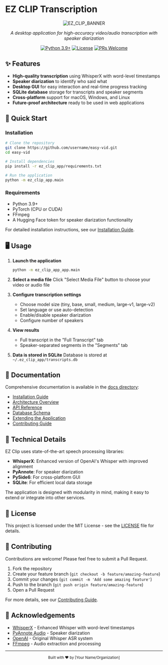 # EZ CLIP Transcription

<div align="center">

![EZ_CLIP_BANNER](https://github.com/user-attachments/assets/daf01864-0aae-4749-b14e-dafeaaa0bf77)

*A desktop application for high-accuracy video/audio transcription with speaker diarization*

[![Python 3.9+](https://img.shields.io/badge/python-3.9+-blue.svg)](https://www.python.org/downloads/)
[![License](https://img.shields.io/github/license/kingbootoshi/ez-clip)](https://github.com/kingbootoshi/ez-clip/blob/main/LICENSE)
[![PRs Welcome](https://img.shields.io/badge/PRs-welcome-brightgreen.svg)](https://github.com/kingbootoshi/ez-clip/pulls)

</div>

## ✨ Features

- **High-quality transcription** using WhisperX with word-level timestamps
- **Speaker diarization** to identify who said what
- **Desktop GUI** for easy interaction and real-time progress tracking
- **SQLite database** storage for transcripts and speaker segments
- **Cross-platform** support for macOS, Windows, and Linux
- **Future-proof architecture** ready to be used in web applications

## 🚀 Quick Start

### Installation

```bash
# Clone the repository
git clone https://github.com/username/easy-vid.git
cd easy-vid

# Install dependencies
pip install -r ez_clip_app/requirements.txt

# Run the application
python -m ez_clip_app.main
```

### Requirements

- Python 3.9+
- PyTorch (CPU or CUDA)
- FFmpeg
- A Hugging Face token for speaker diarization functionality

For detailed installation instructions, see our [Installation Guide](docs/installation.md).

## 🖥️ Usage

1. **Launch the application**
   ```bash
   python -m ez_clip_app_app.main
   ```

2. **Select a media file**
   Click "Select Media File" button to choose your video or audio file

3. **Configure transcription settings**
   - Choose model size (tiny, base, small, medium, large-v1, large-v2)
   - Set language or use auto-detection
   - Enable/disable speaker diarization
   - Configure number of speakers

4. **View results**
   - Full transcript in the "Full Transcript" tab
   - Speaker-separated segments in the "Segments" tab

5. **Data is stored in SQLite**
   Database is stored at `~/.ez_clip_app/transcripts.db`

## 📖 Documentation

Comprehensive documentation is available in the [docs directory](docs/):

- [Installation Guide](docs/installation.md)
- [Architecture Overview](docs/architecture.md)
- [API Reference](docs/api.md)
- [Database Schema](docs/database.md)
- [Extending the Application](docs/extending.md)
- [Contributing Guide](docs/contributing.md)

## 🧪 Technical Details

EZ Clip uses state-of-the-art speech processing libraries:

- **WhisperX**: Enhanced version of OpenAI's Whisper with improved alignment
- **PyAnnote**: For speaker diarization
- **PySide6**: For cross-platform GUI
- **SQLite**: For efficient local data storage

The application is designed with modularity in mind, making it easy to extend or integrate into other services.

## 📜 License

This project is licensed under the MIT License - see the [LICENSE](LICENSE) file for details.

## 🤝 Contributing

Contributions are welcome! Please feel free to submit a Pull Request.

1. Fork the repository
2. Create your feature branch (`git checkout -b feature/amazing-feature`)
3. Commit your changes (`git commit -m 'Add some amazing feature'`)
4. Push to the branch (`git push origin feature/amazing-feature`)
5. Open a Pull Request

For more details, see our [Contributing Guide](docs/contributing.md).

## 🙏 Acknowledgements

- [WhisperX](https://github.com/m-bain/whisperX) - Enhanced Whisper with word-level timestamps
- [PyAnnote Audio](https://github.com/pyannote/pyannote-audio) - Speaker diarization
- [OpenAI](https://openai.com) - Original Whisper ASR system
- [FFmpeg](https://ffmpeg.org) - Audio extraction and processing

---

<div align="center">
  <sub>Built with ❤️ by [Your Name/Organization]</sub>
</div>

